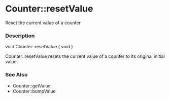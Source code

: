 Counter::resetValue
===================

Reset the current value of a counter

### Description

<span class="type">void</span> <span
class="methodname">Counter::resetValue</span> ( <span
class="methodparam">void</span> )

<span class="function">Counter::resetValue</span> resets the current
value of a counter to its original initial value.

### See Also

-   <span class="function">Counter::getValue</span>
-   <span class="function">Counter::bumpValue</span>
